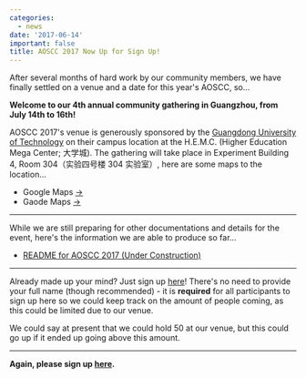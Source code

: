 ```yaml
---
categories:
  - news
date: '2017-06-14'
important: false
title: AOSCC 2017 Now Up for Sign Up!
---
```



After several months of hard work by our community members, we have finally settled on a venue and a date for this year's AOSCC, so...

**Welcome to our 4th annual community gathering in Guangzhou, from July 14th to 16th!**

AOSCC 2017's venue is generously sponsored by the
[Guangdong University of Technology](http://www.gdut.edu.cn/) on their
campus location at the H.E.M.C. (Higher Education Mega Center; 大学城). The gathering will take place in Experiment Building 4, Room 304（实验四号楼 304
实验室）, here are some maps to the location...

- Google Maps
[→](https://www.google.com.sg/maps/place/Guangdong+University+of+Technology+Experiment+Building+4,+Panyu+Qu,+Guangzhou+Shi,+Guangdong+Sheng,+China/@23.0400275,113.3957348,16z/data=!4m5!3m4!1s0x3403aad94a278a3f:0xf2ebd2723d97b2f5!8m2!3d23.0378993!4d113.3997973?hl=en)
- Gaode Maps [→](https://gaode.com/search?query=%E4%B8%AD%E5%9B%BD%E5%B9%BF%E4%B8%9C%E7%9C%81%E5%B9%BF%E5%B7%9E%E5%B8%82%E7%95%AA%E7%A6%BA%E5%8C%BA%E5%B9%BF%E4%B8%9C%E5%B7%A5%E4%B8%9A%E5%A4%A7%E5%AD%A6%E5%AE%9E%E9%AA%8C%E5%9B%9B%E5%8F%B7%E6%A5%BC&city=110000&geoobj=116.302288%7C39.808925%7C116.618145%7C40.006178&zoom=12)

--------

While we are still preparing for other documentations and details for the event, here's the information we are able to produce so far...

- [README for AOSCC 2017 (Under Construction)](https://github.com/AOSC-Dev/aoscc/tree/master/2017)

--------

Already made up your mind? Just sign up [here](https://survey.aosc.io/index.php/557612)! There's no need to provide your full name (though recommended) - it is **required** for all participants to sign up here so we could keep track on the amount of people coming, as this could be limited due to our venue.

We could say at present that we could hold 50 at our venue, but this could go up if it ended up going above this amount.

--------

**Again, please sign up [here](https://survey.aosc.io/index.php/557612).**